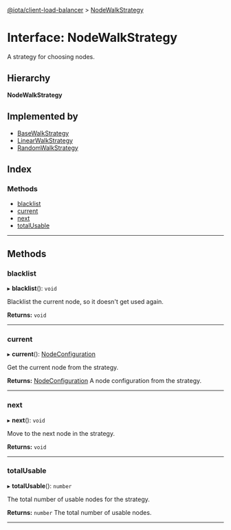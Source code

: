 [@iota/client-load-balancer](../README.md) > [NodeWalkStrategy](../interfaces/nodewalkstrategy.md)

# Interface: NodeWalkStrategy

A strategy for choosing nodes.

## Hierarchy

**NodeWalkStrategy**

## Implemented by

* [BaseWalkStrategy](../classes/basewalkstrategy.md)
* [LinearWalkStrategy](../classes/linearwalkstrategy.md)
* [RandomWalkStrategy](../classes/randomwalkstrategy.md)

## Index

### Methods

* [blacklist](nodewalkstrategy.md#blacklist)
* [current](nodewalkstrategy.md#current)
* [next](nodewalkstrategy.md#next)
* [totalUsable](nodewalkstrategy.md#totalusable)

---

## Methods

<a id="blacklist"></a>

###  blacklist

▸ **blacklist**(): `void`

Blacklist the current node, so it doesn't get used again.

**Returns:** `void`

___
<a id="current"></a>

###  current

▸ **current**(): [NodeConfiguration](../classes/nodeconfiguration.md)

Get the current node from the strategy.

**Returns:** [NodeConfiguration](../classes/nodeconfiguration.md)
A node configuration from the strategy.

___
<a id="next"></a>

###  next

▸ **next**(): `void`

Move to the next node in the strategy.

**Returns:** `void`

___
<a id="totalusable"></a>

###  totalUsable

▸ **totalUsable**(): `number`

The total number of usable nodes for the strategy.

**Returns:** `number`
The total number of usable nodes.

___

